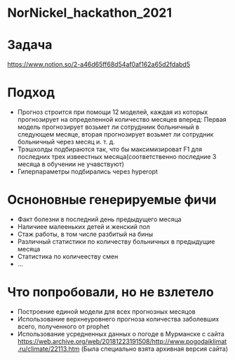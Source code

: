 # NorNickel_hackathon_2021
# Задача
https://www.notion.so/2-a46d65ff68d54af0af162a65d2fdabd5
# Подход
* Прогноз строится при помощи 12 моделей, каждая из которых прогнозирует на определенной количество месяцев вперед: Первая модель прогнозирует возьмет ли сотрудниик больничный в следующем месяце, вторая прогнозирует возьмет ли сотрудник больничный через месяц и. т. д.
* Трэшхолды подбираются так, что бы максимизироват F1 для последних трех извеестных месяца(соответственно последние 3 месяца в обучении не учавствуют)
* Гиперпараметры подбирались через hyperopt

# Осноновные генерируемые фичи
 * Факт болезни в последний день предыдущего месяца
 * Наличиее малееньких детей и женский пол
 * Стаж работы, в том числе разбитый на бины
 * Различный статистики по количеству больничных в предыдущие месяца
 * Статистика по количееству смен
 * ...

# Что попробовали, но не взлетело
* Построение единой модели для всех прогнозных месяцов
* Использование верхнеуровнего прогноза количества заболевших всего, полученного от prophet
* Использование усредненных данных о погоде в Мурманске c сайта https://web.archive.org/web/20181223191508/http://www.pogodaiklimat.ru/climate/22113.htm
(Была специально взята архивная версия сайта)

